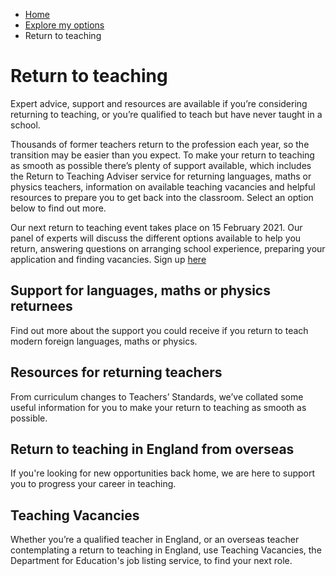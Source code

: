 *   [Home](/)
*   [Explore my options](/explore-my-options)
*   Return to teaching

Return to teaching
==================

Expert advice, support and resources are available if you’re considering returning to teaching, or you’re qualified to teach but have never taught in a school.

Thousands of former teachers return to the profession each year, so the transition may be easier than you expect. To make your return to teaching as smooth as possible there’s plenty of support available, which includes the Return to Teaching Adviser service for returning languages, maths or physics teachers, information on available teaching vacancies and helpful resources to prepare you to get back into the classroom. Select an option below to find out more.

Our next return to teaching event takes place on 15 February 2021. Our panel of experts will discuss the different options available to help you return, answering questions on arranging school experience, preparing your application and finding vacancies. Sign up [here](https://getintoteaching.education.gov.uk/teaching-events/online-events/return-to-teaching-8)

[](/explore-my-options/return-to-teaching/return-to-teaching-support-for-languages-maths-or-physics-returnees)

Support for languages, maths or physics returnees
-------------------------------------------------

Find out more about the support you could receive if you return to teach modern foreign languages, maths or physics.

[](/explore-my-options/return-to-teaching/practical-information-and-resources-for-returning-teachers)

Resources for returning teachers
--------------------------------

From curriculum changes to Teachers’ Standards, we’ve collated some useful information for you to make your return to teaching as smooth as possible.

[](/explore-my-options/return-to-teaching/return-to-teaching-in-england-from-overseas)

Return to teaching in England from overseas
-------------------------------------------

If you're looking for new opportunities back home, we are here to support you to progress your career in teaching.

[](/explore-my-options/return-to-teaching/teaching-vacancies-service)

Teaching Vacancies
------------------

Whether you’re a qualified teacher in England, or an overseas teacher contemplating a return to teaching in England, use Teaching Vacancies, the Department for Education's job listing service, to find your next role.